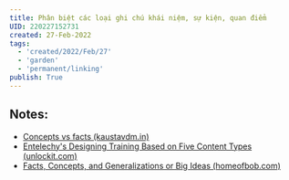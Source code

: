 ```yaml
---
title: Phân biệt các loại ghi chú khái niệm, sự kiện, quan điểm
UID: 220227152731
created: 27-Feb-2022
tags:
  - 'created/2022/Feb/27'
  - 'garden'
  - 'permanent/linking'
publish: True
---
```

## Notes:
- [Concepts vs facts (kaustavdm.in)](https://kaustavdm.in/concepts-vs-facts/)
- [Entelechy's Designing Training Based on Five Content Types (unlockit.com)](https://www.unlockit.com/wp-content/uploads/five_content_types.pdf)
- [Facts, Concepts, and Generalizations or Big Ideas (homeofbob.com)](https://www.homeofbob.com/glossaries/fctsConGen.html)

